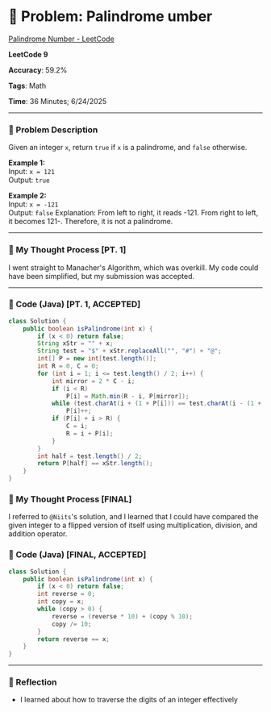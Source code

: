 # 🧮 Problem: Palindrome umber

[Palindrome Number - LeetCode](https://leetcode.com/problems/palindrome-number/)

**LeetCode 9**

**Accuracy**: 59.2%

**Tags**: Math

**Time**: 36 Minutes; 6/24/2025

---

### 🔗 Problem Description

Given an integer `x`, return `true` if `x` is a palindrome, and `false` otherwise.

**Example 1:**  
Input: `x = 121`  
Output: `true`  

**Example 2:**  
Input: `x = -121`  
Output: `false`
Explanation: From left to right, it reads -121. From right to left, it becomes 121-. Therefore, it is not a palindrome.

---

### 🧠 My Thought Process [PT. 1]

I went straight to Manacher's Algorithm, which was overkill. My code could have been simplified, but my submission was accepted.

---

### 🧪 Code (Java) [PT. 1, ACCEPTED]

```java
class Solution {
    public boolean isPalindrome(int x) {
        if (x < 0) return false;
        String xStr = "" + x;
        String test = "$" + xStr.replaceAll("", "#") + "@";
        int[] P = new int[test.length()];
        int R = 0, C = 0;
        for (int i = 1; i <= test.length() / 2; i++) {
            int mirror = 2 * C - i;
            if (i < R)
                P[i] = Math.min(R - i, P[mirror]);
            while (test.charAt(i + (1 + P[i])) == test.charAt(i - (1 + P[i])))
                P[i]++;
            if (P[i] + i > R) {
                C = i;
                R = i + P[i];
            }
        }
        int half = test.length() / 2;
        return P[half] == xStr.length();
    }
}
```

### 🧠 My Thought Process [FINAL]

I referred to `@Niits`'s solution, and I learned that I could have compared the given integer to a flipped version of itself using multiplication, division, and addition operator.

### 🧪 Code (Java) [FINAL, ACCEPTED]

```java
class Solution {
    public boolean isPalindrome(int x) {
        if (x < 0) return false;
        int reverse = 0;
        int copy = x;
        while (copy > 0) {
            reverse = (reverse * 10) + (copy % 10);
            copy /= 10;
        }
        return reverse == x;
    }
}
```

--- 

### 🧠 Reflection
- I learned about how to traverse the digits of an integer effectively


